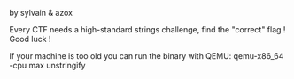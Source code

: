by sylvain & azox

Every CTF needs a high-standard strings challenge, find the "correct" flag ! Good luck !

If your machine is too old you can run the binary with QEMU:
qemu-x86_64 -cpu max unstringify
